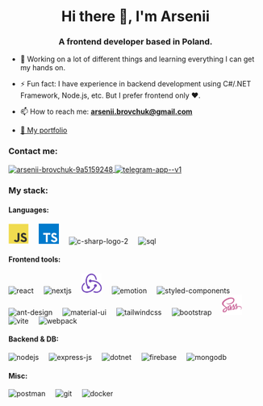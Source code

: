 <h1 align="center">Hi there 👋, I'm Arsenii</h1>
<h3 align="center">A frontend developer based in Poland.</h3>

- 🔭 Working on a lot of different things and learning everything I can get my hands on.
  
- ⚡ Fun fact: I have experience in backend development using С#/.NET Framework, Node.js, etc. But I prefer frontend only ❤️. 

- 📫 How to reach me: **arsenii.brovchuk@gmail.com**

- <a href="https://robertw8-portfolio.netlify.app">👾 My portfolio</a>

<h3>Contact me:</h3>
<p align="left">
<a href="https://linkedin.com/in/arsenii-brovchuk" target="blank">
  <img align="center" src="https://raw.githubusercontent.com/rahuldkjain/github-profile-readme-generator/master/src/images/icons/Social/linked-in-alt.svg" alt="arsenii-brovchuk-9a5159248" height="40" width="40" />
</a>
  <a href="https://t.me/robertw8fe" target="blank">
    <img align="center" src="https://img.icons8.com/color/48/telegram-app--v1.png" alt="telegram-app--v1" width="40" height="40"/>
  </a>
</p>

<div align="left">
  <div>
    <h3>My stack:</h4>
    <div>
      <h4>Languages:</h4>
      <img src="https://raw.githubusercontent.com/devicons/devicon/master/icons/javascript/javascript-original.svg" alt="javascript" width="40" height="40"/>
      <img width="12"/>
      <img src="https://raw.githubusercontent.com/github/explore/80688e429a7d4ef2fca1e82350fe8e3517d3494d/topics/typescript/typescript.png" alt="typescript" width="40" height="40"/>
      <img width="12"/>
      <img src="https://img.icons8.com/color/48/c-sharp-logo-2.png" alt="c-sharp-logo-2" width="40" height="40"/>
      <img width="12"/>
      <img src="https://upload.wikimedia.org/wikipedia/commons/6/6f/Sql_database_shortcut_icon.png" alt="sql" width="40" height="40"/>
    </div>
    <div>
      <h4>Frontend tools:</h4>
      <img src="https://img.icons8.com/color/48/react-native.png" alt="react" width="40" height="40"/>
      <img width="12"/>
      <img src="https://img.icons8.com/fluency/48/nextjs.png" alt="nextjs" width="40" height="40" />
      <img width="12"/>
      <img src="https://raw.githubusercontent.com/devicons/devicon/master/icons/redux/redux-original.svg" alt="redux" width="40" height="40"/>
      <img width="12"/>
      <img src="https://emotion.sh/logo-48x48.png" alt="emotion" width="40" height="40"/>
      <img width="12"/>
      <img src="https://img.icons8.com/color/48/styled-components.png" alt="styled-components" width="40" height="40"/>
      <img width="12"/>
      <img src="https://gw.alipayobjects.com/zos/rmsportal/KDpgvguMpGfqaHPjicRK.svg" alt="ant-design" width="40" height="40"/>
      <img width="12"/>
      <img src="https://img.icons8.com/color/48/material-ui.png" alt="material-ui" width="40" height="40"/>
      <img width="12"/>
      <img src="https://img.icons8.com/color/48/tailwindcss.png" alt="tailwindcss" width="40" height="40"/>
      <img width="12"/>
      <img src="https://img.icons8.com/color/48/bootstrap--v2.png" alt="bootstrap" width="40" height="40"/>
      <img width="12"/>
      <img src="https://raw.githubusercontent.com/devicons/devicon/master/icons/sass/sass-original.svg" alt="sass" width="40" height="40"/>
      <img width="12"/>
      <img src="https://img.icons8.com/fluency/48/vite.png" alt="vite" width="40" height="40"/>
      <img width="12"/>
      <img src="https://img.icons8.com/color/48/webpack.png" alt="webpack" width="40" height="40"/>
    </div>
  </div>
  <div>
    <h4>Backend & DB:</h4>
    <img src="https://img.icons8.com/color/48/nodejs.png" alt="nodejs" width="40" height="40"/>
    <img width="12"/>
    <img src="https://img.icons8.com/ios/50/express-js.png" alt="express-js" width="40" height="40"/>
    <img width="12"/>
    <img src="https://upload.wikimedia.org/wikipedia/commons/thumb/7/7d/Microsoft_.NET_logo.svg/120px-Microsoft_.NET_logo.svg.png" alt="dotnet" width="40" height="40"/>
    <img width="12"/>
    <img src="https://img.icons8.com/color/48/firebase.png" alt="firebase" width="40" height="40"/>
    <img width="12"/>
    <img src="https://img.icons8.com/color/48/mongodb.png" alt="mongodb"  width="40" height="40"/>
  </div>
  <div>
    <h4>Misc:</h4>
    <img src="https://img.icons8.com/external-tal-revivo-color-tal-revivo/48/external-postman-is-the-only-complete-api-development-environment-logo-color-tal-revivo.png" alt="postman" width="40" height="40"/>
    <img width="12"/>
    <img src="https://www.vectorlogo.zone/logos/git-scm/git-scm-icon.svg" alt="git" width="40" height="40"/>
    <img width="12"/>
    <img src="https://img.icons8.com/fluency/48/docker.png" alt="docker" width="40" height="40"/>
  </div>
</div>
